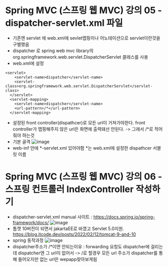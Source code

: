 # Spring MVC (스프링 웹 MVC) 강의 05 - dispatcher-servlet.xml 파일
* 기존엔 servlet 에 web.xml에 sevlet맵핑이나 어노테이션으로 servlet이란것을 구별했음
* dispatcher 로  spring web mvc library의 org.springframework.web.servlet.DispatcherServlet 클래스를 사용
* web.xml에 설정
```
<servlet>
  	<servlet-name>dispatcher</servlet-name>
  	<servlet-class>org.springframework.web.servlet.DispatcherServlet</servlet-class>
  </servlet>
  <servlet-mapping>
  	<servlet-name>dispatcher</servlet-name>
  	<url-pattern>/*</url-pattern>
  </servlet-mapping>
```
* 설정된 front controller(dispathcer)로 모든 url이 거쳐가야한다. front controller가 맵핑해주지 않은 url은 화면에 출력돼선 안된다. -> 그래서 /*로 적어줘야 하는것
* 기본 골격
![image](https://user-images.githubusercontent.com/40667871/221362045-e6108a4e-b8e3-4b39-9aa4-8a5aa6fc8bab.png)
* web-inf 안에 *-servlet.xml 있어야함 *는 web.xml에 설정한 dispathcer 서블릿 이름

# Spring MVC (스프링 웹 MVC) 강의 06 - 스프링 컨트롤러 IndexController 작성하기
* dispatcher-servlet.xml manual 사이트 : https://docs.spring.io/spring-framework/docs/
![image](https://user-images.githubusercontent.com/40667871/221362731-4b88e362-b54b-4c2a-b921-a4dd5aa7d936.png)
* 톰캣 10버전이 되면서 jakartaEE로 바꼈고 Servlet 5.0지원. https://blog.itcode.dev/posts/2022/02/12/tomcat-9-and-10
* spring 동작과정
![image](https://user-images.githubusercontent.com/40667871/221363889-3e6e10af-1fa6-423c-a2df-f8dac5c9bcd3.png)
* dispatcher주소가 /*이면 안되는이유 : forwarding 요청도 dispatcher에 걸리는데 dispatcher엔 그 url이 없어서 -> /로 할경우 모든 url 주소가 dispatcher를 통해 들어오지만 없는 url은 wepapp찾아보게됨



